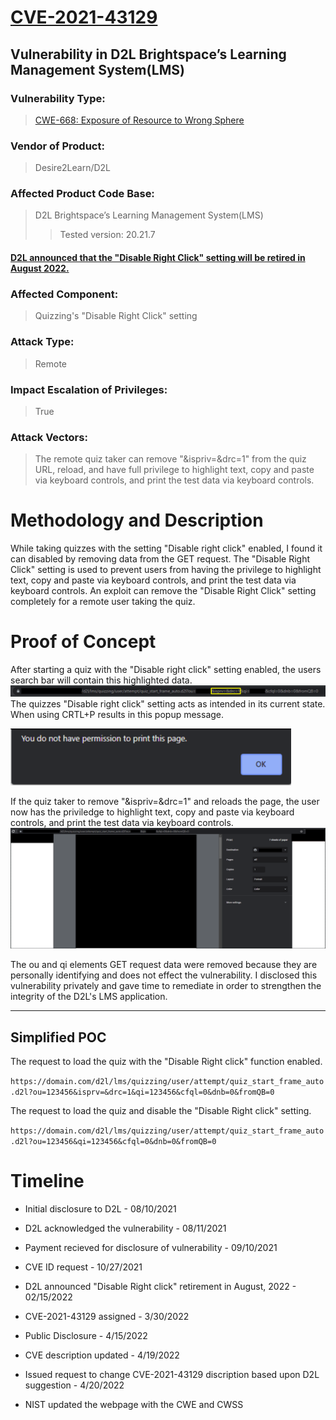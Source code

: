 # [CVE-2021-43129](https://nvd.nist.gov/vuln/detail/CVE-2021-43129)
## Vulnerability in D2L Brightspace’s Learning Management System(LMS) 
### Vulnerability Type:
>[CWE-668: Exposure of Resource to Wrong Sphere](https://cwe.mitre.org/data/definitions/668.html)
### Vendor of Product:
>Desire2Learn/D2L
### Affected Product Code Base:
>D2L Brightspace’s Learning Management System(LMS) 
>>Tested version: 20.21.7

#### [D2L announced that the  "Disable Right Click" setting will be retired in August 2022.](https://community.brightspace.com/s/article/retirement-notice-disable-right-click)

### Affected Component:
>Quizzing's "Disable Right Click" setting
### Attack Type:
>Remote
### Impact Escalation of Privileges:
>True
### Attack Vectors:
>The remote quiz taker can remove "&ispriv=&drc=1" from the quiz URL, reload, and have full privilege to highlight text, copy and paste via keyboard controls, and print the test data via keyboard controls.
# Methodology and Description
While taking quizzes with the setting "Disable right click" enabled, I found it can disabled by removing data from the GET request. The "Disable Right Click" setting is used to prevent users from having the privilege to highlight text, copy and paste via keyboard controls, and print the test data via keyboard controls. An exploit can remove the "Disable Right Click" setting completely for a remote user taking the quiz.
# Proof of Concept
After starting a quiz with the "Disable right click" setting enabled, the users search bar will contain this highlighted data.
![1](https://github.com/Skotizo/CVE-2021-43129/blob/main/example/1.png)
The quizzes "Disable right click" setting acts as intended in its current state. When using CRTL+P results in this popup message.

![2](https://github.com/Skotizo/CVE-2021-43129/blob/main/example/2.png)

If the quiz taker to remove "&ispriv=&drc=1" and reloads the page, the user now has the priviledge to highlight text, copy and paste via keyboard controls, and print the test data via keyboard controls.
![3](https://github.com/Skotizo/CVE-2021-43129/blob/main/example/3.png)

The ou and qi elements GET request data were removed because they are personally identifying and does not effect the vulnerability. I disclosed this vulnerability privately and gave time to remediate in order to strengthen the integrity of the D2L's LMS application. 
***
## Simplified POC

The request to load the quiz with the "Disable Right click" function enabled.

`https://domain.com/d2l/lms/quizzing/user/attempt/quiz_start_frame_auto.d2l?ou=123456&isprv=&drc=1&qi=123456&cfql=0&dnb=0&fromQB=0`

The request to load the quiz and disable the "Disable Right click" setting.

`https://domain.com/d2l/lms/quizzing/user/attempt/quiz_start_frame_auto.d2l?ou=123456&qi=123456&cfql=0&dnb=0&fromQB=0`

# Timeline 
* Initial disclosure to D2L - 08/10/2021

* D2L acknowledged the vulnerability - 08/11/2021

* Payment recieved for disclosure of vulnerability - 09/10/2021

* CVE ID request - 10/27/2021

* D2L announced "Disable Right click" retirement in August, 2022 - 02/15/2022

* CVE-2021-43129 assigned - 3/30/2022

* Public Disclosure - 4/15/2022

* CVE description updated - 4/19/2022

* Issued request to change CVE-2021-43129 discription based upon D2L suggestion - 4/20/2022

* NIST updated the webpage with the CWE and CWSS

